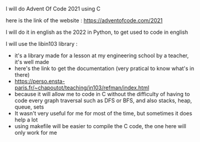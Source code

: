 I will do Advent Of Code 2021 using C 

here is the link of the website : https://adventofcode.com/2021

I will do it in english as the 2022 in Python, to get used to code in english 

I will use the libin103 library : 
- it's a library made for a lesson at my engineering school by a teacher, it's well made  
- here's the link to get the documentation (very pratical to know what's in there)
- https://perso.ensta-paris.fr/~chapoutot/teaching/in103/refman/index.html
- because it will allow me to code in C without the difficulty of having to code every graph traversal such as DFS or BFS, and also stacks, heap, queue, sets
- It wasn't very useful for me for most of the time, but sometimes it does help a lot
- using makefile will be easier to compile the C code, the one here will only work for me